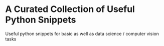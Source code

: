 # A Curated Collection of Useful Python Snippets

Useful python snippets for basic as well as data science / computer vision tasks
